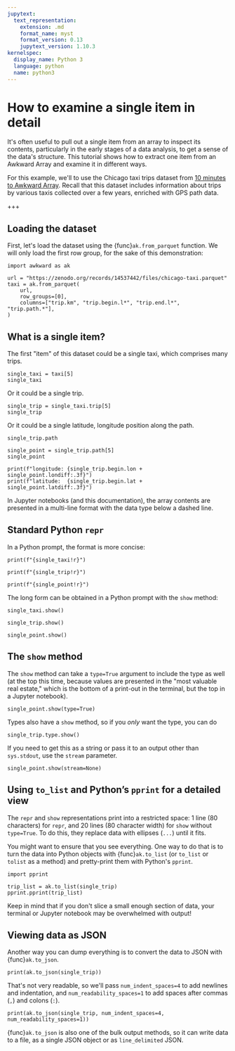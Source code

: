 ```yaml
---
jupytext:
  text_representation:
    extension: .md
    format_name: myst
    format_version: 0.13
    jupytext_version: 1.10.3
kernelspec:
  display_name: Python 3
  language: python
  name: python3
---
```


How to examine a single item in detail
======================================

It's often useful to pull out a single item from an array to inspect its contents, particularly in the early stages of a data analysis, to get a sense of the data's structure. This tutorial shows how to extract one item from an Awkward Array and examine it in different ways.

For this example, we'll to use the Chicago taxi trips dataset from [10 minutes to Awkward Array](https://awkward-array.org/doc/main/getting-started/10-minutes-to-awkward-array.html). Recall that this dataset includes information about trips by various taxis collected over a few years, enriched with GPS path data.

+++

## Loading the dataset

First, let's load the dataset using the {func}`ak.from_parquet` function. We will only load the first row group, for the sake of this demonstration:

```{code-cell} ipython3
import awkward as ak

url = "https://zenodo.org/records/14537442/files/chicago-taxi.parquet"
taxi = ak.from_parquet(
    url,
    row_groups=[0],
    columns=["trip.km", "trip.begin.l*", "trip.end.l*", "trip.path.*"],
)
```

## What is a single item?

The first "item" of this dataset could be a single taxi, which comprises many trips.

```{code-cell} ipython3
single_taxi = taxi[5]
single_taxi
```

Or it could be a single trip.

```{code-cell} ipython3
single_trip = single_taxi.trip[5]
single_trip
```

Or it could be a single latitude, longitude position along the path.

```{code-cell} ipython3
single_trip.path
```

```{code-cell} ipython3
single_point = single_trip.path[5]
single_point
```

```{code-cell} ipython3
print(f"longitude: {single_trip.begin.lon + single_point.londiff:.3f}")
print(f"latitude:  {single_trip.begin.lat + single_point.latdiff:.3f}")
```

In Jupyter notebooks (and this documentation), the array contents are presented in a multi-line format with the data type below a dashed line.

## Standard Python `repr`

In a Python prompt, the format is more concise:

```{code-cell} ipython3
print(f"{single_taxi!r}")
```

```{code-cell} ipython3
print(f"{single_trip!r}")
```

```{code-cell} ipython3
print(f"{single_point!r}")
```

The long form can be obtained in a Python prompt with the `show` method:

```{code-cell} ipython3
single_taxi.show()
```

```{code-cell} ipython3
single_trip.show()
```

```{code-cell} ipython3
single_point.show()
```

## The `show` method

The `show` method can take a `type=True` argument to include the type as well (at the top this time, because values are presented in the "most valuable real estate," which is the bottom of a print-out in the terminal, but the top in a Jupyter notebook).

```{code-cell} ipython3
single_point.show(type=True)
```

Types also have a `show` method, so if you _only_ want the type, you can do

```{code-cell} ipython3
single_trip.type.show()
```

If you need to get this as a string or pass it to an output other than `sys.stdout`, use the `stream` parameter.

```{code-cell} ipython3
single_point.show(stream=None)
```

## Using `to_list` and Python’s `pprint` for a detailed view

The `repr` and `show` representations print into a restricted space: 1 line (80 characters) for `repr`, and 20 lines (80 character width) for `show` without `type=True`. To do this, they replace data with ellipses (`...`) until it fits.

You might want to ensure that you see everything. One way to do that is to turn the data into Python objects with {func}`ak.to_list` (or `to_list` or `tolist` as a method) and pretty-print them with Python's `pprint`.

```{code-cell} ipython3
import pprint

trip_list = ak.to_list(single_trip)
pprint.pprint(trip_list)
```

Keep in mind that if you don't slice a small enough section of data, your terminal or Jupyter notebook may be overwhelmed with output!

## Viewing data as JSON

Another way you can dump everything is to convert the data to JSON with {func}`ak.to_json`.

```{code-cell} ipython3
print(ak.to_json(single_trip))
```

That's not very readable, so we'll pass `num_indent_spaces=4` to add newlines and indentation, and `num_readability_spaces=1` to add spaces after commas (`,`) and colons (`:`).

```{code-cell} ipython3
print(ak.to_json(single_trip, num_indent_spaces=4, num_readability_spaces=1))
```

{func}`ak.to_json` is also one of the bulk output methods, so it can write data to a file, as a single JSON object or as `line_delimited` JSON.
